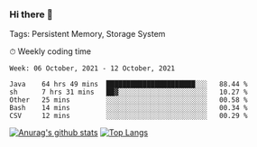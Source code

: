### Hi there 👋

Tags: Persistent Memory, Storage System

<!--

[![Anurag's github stats](https://github-readme-stats.vercel.app/api?username=wwyf)](https://github.com/anuraghazra/github-readme-stats)

[![Anurag's github stats](https://github-readme-stats.vercel.app/api?username=wwyf&count_private=true)](https://github.com/anuraghazra/github-readme-stats)


[![Top Langs](https://github-readme-stats.vercel.app/api/top-langs/?username=wwyf&count_private=true&&hide=jupyter%20notebook,html)](https://github.com/anuraghazra/github-readme-stats)



-->


⏱ Weekly coding time

<!--START_SECTION:waka-->
```text
Week: 06 October, 2021 - 12 October, 2021

Java    64 hrs 49 mins  ██████████████████████░░░   88.44 % 
sh      7 hrs 31 mins   ██▓░░░░░░░░░░░░░░░░░░░░░░   10.27 % 
Other   25 mins         ░░░░░░░░░░░░░░░░░░░░░░░░░   00.58 % 
Bash    14 mins         ░░░░░░░░░░░░░░░░░░░░░░░░░   00.34 % 
CSV     12 mins         ░░░░░░░░░░░░░░░░░░░░░░░░░   00.29 % 
```
<!--END_SECTION:waka-->



[![Anurag's github stats](https://github-readme-stats.vercel.app/api?username=wwyf&count_private=true&show_icons=true&hide_border=true)](https://github.com/anuraghazra/github-readme-stats) [![Top Langs](https://github-readme-stats.vercel.app/api/top-langs/?username=wwyf&count_private=true&hide=jupyter%20notebook,html,OpenEdge%20ABL&langs_count=10&layout=compact&hide_border=true)](https://github.com/anuraghazra/github-readme-stats)

<!--

[![willianrod's wakatime stats](https://github-readme-stats.vercel.app/api/wakatime?username=wwyf)](https://github.com/anuraghazra/github-readme-stats)


-->
